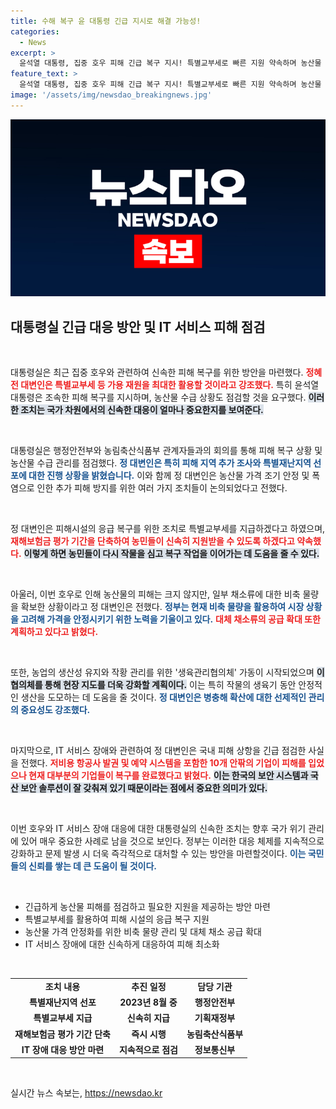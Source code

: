```yaml
---
title: 수해 복구 윤 대통령 긴급 지시로 해결 가능성!
categories:
  - News
excerpt: >
  윤석열 대통령, 집중 호우 피해 긴급 복구 지시! 특별교부세로 빠른 지원 약속하며 농산물 수급 안정도 강조. MS IT 대란, 국내 피해는 최소화로 파악! 클릭해 자세한 소식을 확인하세요!
feature_text: >
  윤석열 대통령, 집중 호우 피해 긴급 복구 지시! 특별교부세로 빠른 지원 약속하며 농산물 수급 안정도 강조. MS IT 대란, 국내 피해는 최소화로 파악! 클릭해 자세한 소식을 확인하세요!
image: '/assets/img/newsdao_breakingnews.jpg'
---
```


<p><img src="/assets/img/newsdao_breakingnews.jpg" alt="pcversion 속보" /></p>

<h2 data-ke-size="size26">대통령실 긴급 대응 방안 및 IT 서비스 피해 점검</h2>

<p data-ke-size="size16">&nbsp;</p>

<p>대통령실은 최근 집중 호우와 관련하여 신속한 피해 복구를 위한 방안을 마련했다. <b><span style="color: #ee2323;">정혜전 대변인은 특별교부세 등 가용 재원을 최대한 활용할 것이라고 강조했다.</span></b> 특히 윤석열 대통령은 조속한 피해 복구를 지시하며, 농산물 수급 상황도 점검할 것을 요구했다. <b><span style="background-color: #21538527;">이러한 조치는 국가 차원에서의 신속한 대응이 얼마나 중요한지를 보여준다.</span></b> </p>

<p data-ke-size="size16">&nbsp;</p>

<p>대통령실은 행정안전부와 농림축산식품부 관계자들과의 회의를 통해 피해 복구 상황 및 농산물 수급 관리를 점검했다. <b><span style="color: #1a5490;">정 대변인은 특히 피해 지역 추가 조사와 특별재난지역 선포에 대한 진행 상황을 밝혔습니다.</span></b> 이와 함께 정 대변인은 농산물 가격 조기 안정 및 폭염으로 인한 추가 피해 방지를 위한 여러 가지 조치들이 논의되었다고 전했다.</p>

<p data-ke-size="size16">&nbsp;</p>

<p>정 대변인은 피해시설의 응급 복구를 위한 조치로 특별교부세를 지급하겠다고 하였으며, <b><span style="color: #ee2323;">재해보험금 평가 기간을 단축하여 농민들이 신속히 지원받을 수 있도록 하겠다고 약속했다.</span></b> <b><span style="background-color: #21538527;">이렇게 하면 농민들이 다시 작물을 심고 복구 작업을 이어가는 데 도움을 줄 수 있다.</span></b> </p>

<p data-ke-size="size16">&nbsp;</p>

<p>아울러, 이번 호우로 인해 농산물의 피해는 크지 않지만, 일부 채소류에 대한 비축 물량을 확보한 상황이라고 정 대변인은 전했다. <b><span style="color: #1a5490;">정부는 현재 비축 물량을 활용하여 시장 상황을 고려해 가격을 안정시키기 위한 노력을 기울이고 있다.</span></b> <b><span style="color: #ee2323;">대체 채소류의 공급 확대 또한 계획하고 있다고 밝혔다.</span></b></p>

<p data-ke-size="size16">&nbsp;</p>

<p>또한, 농업의 생산성 유지와 작황 관리를 위한 '생육관리협의체' 가동이 시작되었으며 <b><span style="background-color: #21538527;">이 협의체를 통해 현장 지도를 더욱 강화할 계획이다.</span></b> 이는 특히 작물의 생육기 동안 안정적인 생산을 도모하는 데 도움을 줄 것이다. <b><span style="color: #1a5490;">정 대변인은 병충해 확산에 대한 선제적인 관리의 중요성도 강조했다.</span></b></p>

<p data-ke-size="size16">&nbsp;</p>

<p>마지막으로, IT 서비스 장애와 관련하여 정 대변인은 국내 피해 상항을 긴급 점검한 사실을 전했다. <b><span style="color: #ee2323;">저비용 항공사 발권 및 예약 시스템을 포함한 10개 안팎의 기업이 피해를 입었으나 현재 대부분의 기업들이 복구를 완료했다고 밝혔다.</span></b> <b><span style="background-color: #21538527;">이는 한국의 보안 시스템과 국산 보안 솔루션이 잘 갖춰져 있기 때문이라는 점에서 중요한 의미가 있다.</span></b></p>

<p data-ke-size="size16">&nbsp;</p>

<p>이번 호우와 IT 서비스 장애 대응에 대한 대통령실의 신속한 조치는 향후 국가 위기 관리에 있어 매우 중요한 사례로 남을 것으로 보인다. 정부는 이러한 대응 체제를 지속적으로 강화하고 문제 발생 시 더욱 즉각적으로 대처할 수 있는 방안을 마련할것이다. <b><span style="color: #1a5490;">이는 국민들의 신뢰를 쌓는 데 큰 도움이 될 것이다.</span></b></p>

<p data-ke-size="size16">&nbsp;</p>

<div>
<ul>
<li>긴급하게 농산물 피해를 점검하고 필요한 지원을 제공하는 방안 마련</li>
<li>특별교부세를 활용하여 피해 시설의 응급 복구 지원</li>
<li>농산물 가격 안정화를 위한 비축 물량 관리 및 대체 채소 공급 확대</li>
<li>IT 서비스 장애에 대한 신속하게 대응하여 피해 최소화</li>
</ul>
</div>

<p data-ke-size="size16">&nbsp;</p>

<table>
<tr>
<td style="text-align: center; height: 17px;"><b>조치 내용</b></td>
<td style="text-align: center; height: 17px;"><b>추진 일정</b></td>
<td style="text-align: center; height: 17px;"><b>담당 기관</b></td>
</tr>
<tr>
<td style="text-align: center; height: 17px;"><b>특별재난지역 선포</b></td>
<td style="text-align: center; height: 17px;"><b>2023년 8월 중</b></td>
<td style="text-align: center; height: 17px;"><b>행정안전부</b></td>
</tr>
<tr>
<td style="text-align: center; height: 17px;"><b>특별교부세 지급</b></td>
<td style="text-align: center; height: 17px;"><b>신속히 지급</b></td>
<td style="text-align: center; height: 17px;"><b>기획재정부</b></td>
</tr>
<tr>
<td style="text-align: center; height: 17px;"><b>재해보험금 평가 기간 단축</b></td>
<td style="text-align: center; height: 17px;"><b>즉시 시행</b></td>
<td style="text-align: center; height: 17px;"><b>농림축산식품부</b></td>
</tr>
<tr>
<td style="text-align: center; height: 17px;"><b>IT 장애 대응 방안 마련</b></td>
<td style="text-align: center; height: 17px;"><b>지속적으로 점검</b></td>
<td style="text-align: center; height: 17px;"><b>정보통신부</b></td>
</tr>
</table>

<p data-ke-size="size16">&nbsp;</p>
실시간 뉴스 속보는, <a href="https://newsdao.kr" rel="dofollow">https://newsdao.kr</a>


